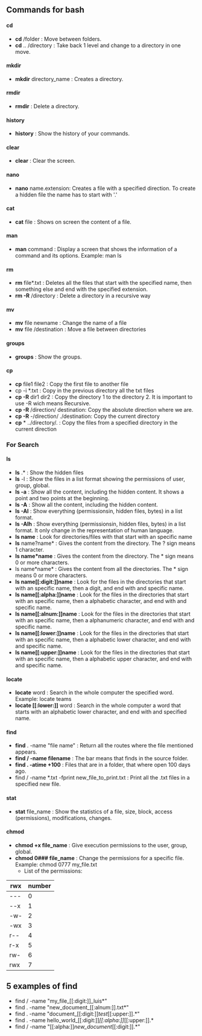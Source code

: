 ## Commands for bash

#### cd
- **cd** /folder : Move between folders.
- **cd** .. /directory : Take back 1 level and change to a directory in one move. 

#### mkdir
- **mkdir** directory_name : Creates a directory.

#### rmdir
- **rmdir** : Delete a directory.

#### history
- **history** : Show the history of your commands.

#### clear
- **clear** : Clear the screen.

#### nano
- **nano** name.extension: Creates a file with a specified direction. To create a hidden file the name has to start with '.'

#### cat
- **cat** file : Shows on screen the content of a file.

#### man
- **man** command : Display a screen that shows the information of a command and its options. Example: man ls

#### rm
- **rm** file*.txt : Deletes all the files that start with the specified name, then something else and end with the specified extension.
- **rm -R** /directory : Delete a directory in a recursive way 

#### mv
- **mv** file newname : Change the name of a file 
- **mv** file /destination : Move a file between directories 

#### groups
- **groups** : Show the groups.

#### cp
- **cp** file1 file2 : Copy the first file to another file
- cp -i *.txt : Copy in the previous directory all the txt files 
- **cp -R** dir1 dir2 : Copy the directory 1 to the directory 2. It is important to use -R wich means Recursive. 
- **cp -R** /direction/ destination: Copy the absolute direction where we are.
- **cp -R** -/direction/ ./destination: Copy the current directory
- **cp** * ../directory/. : Copy the files from a specified directory in the current direction

### For Search
#### ls
- **ls** .* : Show the hidden files 
- **ls** -l : Show the files in a list format showing the permissions of user, group, global.
- **ls -a** : Show all the content, including the hidden content. It shows a point and two points at the beginning.
- **ls -A** : Show all the content, including the hidden content.
- **ls -Al** : Show everything (permissionsin, hidden files, bytes) in a list format.
- **ls -Alh** : Show everything (permissionsin, hidden files, bytes) in a list format. It only change in the representation of human language.
- **ls name** : Look for directories/files with that start with an specific name
- **ls** name?name* : Gives the content from the directory. The ? sign means 1 character.
- **ls name*name** : Gives the content from the directory. The * sign means 0 or more characters.
- ls name\*name\* : Gives the content from all the directories. The * sign means 0 or more characters.
- **ls name[[:digit:]]name** : Look for the files in the directories that start with an specific name, then a digit, and end with and specific name.
- **ls name[[:alpha:]]name** : Look for the files in the directories that start with an specific name, then a alphabetic character, and end with and specific name.
- **ls name[[:alnum:]]name** : Look for the files in the directories that start with an specific name, then a alphanumeric character, and end with and specific name.
- **ls name[[:lower:]]name** : Look for the files in the directories that start with an specific name, then a alphabetic lower character, and end with and specific name.
- **ls name[[:upper:]]name** : Look for the files in the directories that start with an specific name, then a alphabetic upper character, and end with and specific name.

#### locate
- **locate** word : Search in the whole computer the specified word. Example: locate teams
- **locate [[:lower:]]** word : Search in the whole computer a word that starts with an alphabetic lower character, and end with and specified name.

#### find
- **find** . -name "file name" : Return all the routes where the file mentioned appears.
- **find / -name filename** : The bar means that finds in the source folder.
- **find . -atime +100** : Files that are in a folder, that where open 100 days ago.
- find / -name *.txt -fprint new_file_to_print.txt : Print all the .txt files in a specified new file.

#### stat
- **stat** file_name : Show the statistics of a file, size, block, access (permissions), modifications, changes.

#### chmod
- **chmod +x file_name** : Give execution permissions to the user, group, global.
- **chmod 0### file_name** : Change the permissions for a specific file. Example: chmod 0777 my_file.txt
    - List of the permissions:
    
| rwx | number |
|-----|--------|
| --- | 0      |
| --x | 1      |
| -w- | 2      |
| -wx | 3      |
| r-- | 4      |
| r-x | 5      |
| rw- | 6      |
| rwx | 7      |

## 5 examples of find
- find / -name "my_file_[[:digit:]]_luis*"
- find . -name "new_document_[[:alnum:]].txt*"
- find . -name "document_[[:digit:]]_test_[[:upper:]].*"
- find . -name hello_world_[[:digit:]]_[[:alpha:]]_[[:upper:]].*
- find / -name "[[:alpha:]]_new_document_[[:digit:]].*"
